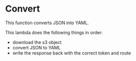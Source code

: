 # Convert

This function converts JSON into YAML.

This lambda does the following things in order:
- download the s3 object
- convert JSON to YAML
- write the response back with the correct token and route